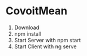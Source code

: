 # CovoitMean
1. Download
2. npm install
3. Start Server with npm start
4. Start Client with ng serve
